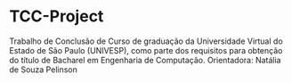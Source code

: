 # TCC-Project

Trabalho de Conclusão de Curso de graduação
da Universidade Virtual do Estado de São
Paulo (UNIVESP), como parte dos requisitos
para obtenção do título de Bacharel em
Engenharia de Computação.
Orientadora: Natália de Souza Pelinson
